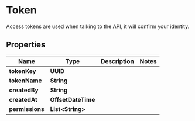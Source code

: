 

# Token

Access tokens are used when talking to the API, it will confirm your identity.

## Properties

Name | Type | Description | Notes
------------ | ------------- | ------------- | -------------
**tokenKey** | **UUID** |  | 
**tokenName** | **String** |  | 
**createdBy** | **String** |  | 
**createdAt** | **OffsetDateTime** |  | 
**permissions** | **List&lt;String&gt;** |  | 



